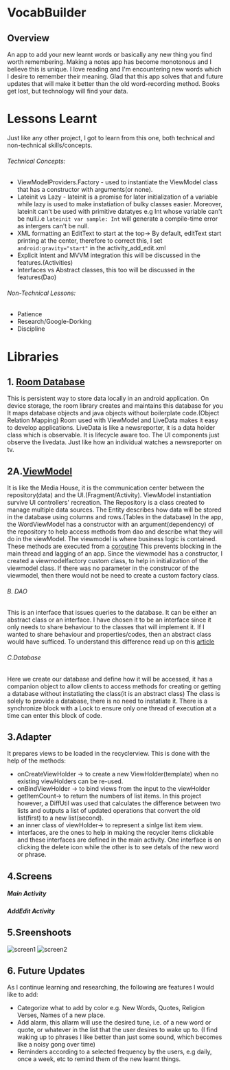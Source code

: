 # VocabBuilder
## Overview
An app to add your new learnt words or basically any new thing you find worth remembering. Making a notes app has become monotonous and I believe this is unique. I love reading and I'm encountering new words which I desire to remember their meaning. Glad that this app solves that and future updates that will make it better than the old word-recording method. Books get lost, but technology will find your data.

# Lessons Learnt
Just like any other project, I got to learn from this one, both technical and non-technical skills/concepts.
###### Technical Concepts:
- ViewModelProviders.Factory - used to instantiate the ViewModel class that has a constructor with arguments(or none).
- Lateinit vs Lazy - lateinit is a promise for later initialization of a variable while lazy is used to make instatiation of bulky classes easier.
Moreover, lateinit can't be used with primitive datatyes e.g Int whose variable can't be null.i.e `lateinit var sample: Int` will generate a compile-time error as intergers can't be null.
- XML formatting an EditText to start at the top-> By default, editText start printing at the center, therefore to correct this, I set ` android:gravity="start"` in the activity_add_edit.xml 
- Explicit Intent and MVVM integration this will be discussed in the features.(Activities)
- Interfaces vs Abstract classes, this too will be discussed in the features(Dao)
###### Non-Technical Lessons:
- Patience
- Research/Google-Dorking
- Discipline
# Libraries
## 1. [Room Database](https://developer.android.com/training/data-storage/room)
This is persistent way to store data locally in an android application.
On device storage, the room library creates and maintains this database for you
It maps database objects and java objects without boilerplate code.(Object Relation Mapping)
Room used with ViewModel and LiveData makes it easy to develop applications.
LiveData is like a newsreporter, it is a data holder class which is observable. It is lifecycle aware too. The UI components just observe the livedata. Just like how an individual watches a newsreporter on tv.
## 2A.[ViewModel](https://developer.android.com/topic/libraries/architecture/viewmodel?gclid=CjwKCAjwy7CKBhBMEiwA0Eb7an0EIfb7CGEGmYBNdvT4hIKBs4AzHYE_VfFZKQWHsg3hGHLtqOft3BoCxA0QAvD_BwE&gclsrc=aw.ds)
It is like the Media House, it is the communication center between the repository(data) and the UI.(Fragment/Activity). ViewModel instantiation survive UI controllers' recreation.
The Repository is a class created to manage multiple data sources.
The Entity describes how data will be stored in the database using columns and rows.(Tables in the database)
In the app, the WordViewModel has a constructor with an argument(dependency) of the repository to help access methods from dao and describe what they will do in the viewModel. The viewmodel is where business logic is contained. These methods are executed from a [coroutine](https://developer.android.com/kotlin/coroutines?gclid=CjwKCAjwy7CKBhBMEiwA0Eb7arbh2ua5s_jYyCeuCObVxR8GbZoshy3wialREeUk6XtNmoGkqH7zwhoCYHQQAvD_BwE&gclsrc=aw.ds) This prevents blocking in the main thread and lagging of an app.
Since the viewmodel has a constructor, I created a viewmodelfactory custom class, to help in initialization of the viewmodel class. If there was no parameter in the construcor of the viewmodel, then there would not be need to create a custom factory class.  

###### B. DAO
This is an interface that issues queries to the database.
It can be either an abstract class or an interface. I have chosen it to be an interface since it only needs to share behaviour to the classes that will implement it.
If I wanted to share behaviour and properties/codes, then an abstract class would have sufficed.
To understand this difference read up on this [article](https://mjmanaog.medium.com/kotlin-abstract-class-interface-b9c4caf22252)

###### C.Database
Here we create our database and define how it will be accessed, it has a companion object to allow clients to access methods for creating or getting a database without instatiating the class(it is an abstract class) The class is solely to provide a database, there is no need to instatiate it. There is a synchronize block with a Lock to ensure only one thread of execution at a time can enter this block of code.
## 3.Adapter
It prepares views to be loaded in the recyclerview. This is done with the help of the methods:
- onCreateViewHolder -> to create a new ViewHolder(template) when no existing viewHolders can be re-used.
- onBindViewHolder -> to bind views from the input to the viewHolder 
- getItemCount-> to return the numbers of list items. In this project however, a DiffUtil was used that calculates the difference between two lists and outputs a list of updated operations that convert the old list(first) to a new list(second).
- an inner class of viewHolder-> to represent a sinlge list item view.
- interfaces, are the ones to help in making the recycler items clickable and these interfaces are defined in the main activity. One interface is on clicking the delete icon while the other is to see detals of the new word or phrase.
## 4.Screens
##### Main Activity
##### AddEdit Activity
## 5.Sreenshoots
![screen1](https://user-images.githubusercontent.com/64706463/134977944-cb829693-b196-4361-8e0d-82ddaf9c5b2b.png)
![screen2](https://user-images.githubusercontent.com/64706463/134977955-d0630c6f-1585-4e07-bc2d-0436377421b4.png)

## 6. Future Updates
As I continue learning and researching, the following are features I would like to add:
- Categorize what to add by color e.g. New Words, Quotes, Religion Verses, Names of a new place.
- Add alarm, this allarm will use the desired tune, i.e. of a new word or quote, or whatever in the list that the user desires to wake up to. (I find waking up to phrases I like better than just some sound, which becomes like a noisy gong over time)
- Reminders according to a selected frequency by the users, e.g daily, once a week, etc to remind them of the new learnt things. 
